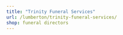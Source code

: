 ```yaml
---
title: "Trinity Funeral Services"
url: /lumberton/trinity-funeral-services/
shop: funeral directors
---
```

